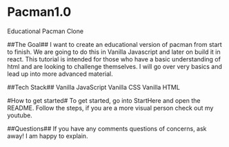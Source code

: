 # Pacman1.0

Educational Pacman Clone

##The Goal##
I want to create an educational version of pacman from start to finish. We are going to do this in Vanilla Javascript and later on build it in react. This tutorial is intended for those who have a basic understanding of html and are looking to challenge themselves. I will go over very basics and lead up into more advanced material.

##Tech Stack##
Vanilla JavaScript
Vanilla CSS
Vanilla HTML

#How to get started#
To get started, go into StartHere and open the README. Follow the steps, if you are a more visual person check out my youtube.

##Questions##
If you have any comments questions of concerns, ask away! I am happy to explain.
